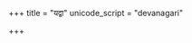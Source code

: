 +++
title = "यद्वा"
unicode_script = "devanagari"

+++
<div class="js_include" url="/vedAH/sAma/paravastu-saama/devaH/agniH/yadvA/"  newLevelForH1="1" includeTitle="true"> </div>